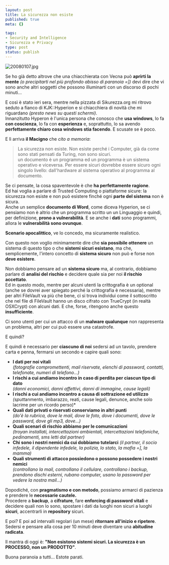 ```yaml
--- 
layout: post
title: La sicurezza non esiste
published: true
meta: {}

tags: 
- Security and Intelligence
- Sicurezza e Privacy
type: post
status: publish
---
```

<img src='http://www.lastknight.com/download/20080107.jpg' alt='20080107.jpg' />
  
Se ho già detto altrove che una chiacchierata con Vecna può **aprirti la mente** *(o precipitarti nel più profondo abisso di paranoia =])* devi dire che vi sono anche altri soggetti che possono illuminarti con un discorso di pochi minuti...  
    
E così è stato ieri sera, mentre nella pizzata di Sikurezza.org mi ritrovo seduto a fianco di KJK::Hyperion e si chiacchiera di novità che mi riguardano *(presto news su questi schermi)*.  
Innanzitutto Hyperon è l'unica persona che conosco che **usa windows**, lo fa **con coscienza**, lo fa con **esperienza** e, soprattutto, lo sa avendo **perfettamente chiaro cosa windows stia facendo**. E scusate se è poco.  
   
E lì arriva **il Macigno** che *cito a memoria*:  
  
> La sicurezza non esiste. Non esiste perché i Computer, già da come sono stati pensati da Turing, non sono sicuri.  
> un documento è un programma ed un programma è un sistema operativo e viceversa. Per essere sicuri dovrebbe essere sicuro ogni singolo livello: dall'hardware al sistema operativo al programma al documento.  
  
Se ci pensate, la cosa spaventevole è che **ha perfettamente ragione**.  
Ed hai voglia a parlare di Trusted Computing o piattaforme sicure: la sicurezza non esiste e non può esistere finché ogni **parte del sistema** non è sicura.  
Anche un semplice **documento di Word**, come diceva Hyperion, se ci pensiamo non è altrio che un programma scritto un un Linguaggio e quindi, per definizione, **prono a vulnerabilità**. E se anche i **dati** sono programmi, allora le **vulnerabilità sono ovunque**.  
  
**Scenario apocalittico**, ve lo concedo, ma sicuramente realistico.  
  
Con questo non voglio minimamente dire che **sia possibile ottenere** un sistema di questo tipo o che **sistemi sicuri esistano**, ma che, semplicemente, l'intero concetto di **sistema sicuro** non può e forse non **deve esistere**.  
  
Non dobbiamo pensare ad un **sistema sicuro** ma, al contrario, dobbiamo parlare di **analisi del rischio** e decidere quale sia per noi **il rischio accettato**.  
Ed in questo modo, mentre per alcuni utenti la crittografia è un optional (anche se dovrei aver spiegato perché la crittografia è necessaria), mentre per altri FileVault va più che bene, ci si trova individui come il sottoscritto che nel file di FileVault hanno un disco cifrato con TrueCrypt (in realtà OSXCrypt) con alcuni dati. E che, forse, ritengono anche questo **insufficiente**.  
  
Ci sono utenti per cui un attacco di un **malware qualunque** non rappresenta un problema, altri per cui può essere una catastrofe.  
  
E quindi?  
  
E quindi è necessario per **ciascuno di noi** sedersi ad un tavolo, prendere carta e penna, fermarsi un secondo e capire quali sono:  
  
* **I dati per noi vitali**  
  *(fotografie compromettenti, mail riservate, elenchi di password, contatti, telefonate, numeri di telefono...)*  
* **I rischi a cui andiamo incontro in caso di perdita per ciascun tipo di dato**  
  *(danni economici, danni affettivi, danni di immagine, cause legali)*
* **I rischi a cui andiamo incontro a causa di sottrazione ed utilizzo**  
  *(sputt*anmento, imbarazzo, reati, cause legali, denunce, anche solo lacrime per un ricordo perso)*
* **Quali dati privati o riservati conserviamo in altri punti**  
  *(do'è la rubrica, dove le mail, dove le foto, dove i documenti, dove le password, dove gli mp3, dove...)*
* **Quali scenari di rischio abbiamo per le comunicazioni**  
  *(troyan installati, intercettazioni ambientali, intercettazioni telefoniche, pedinamenti, sms letti dal partner)*
* **Chi sono i nostri **nemici** da cui dobbiamo tutelarci** 
  *(il partner, il socio infedele, il dipendente infedele, la polizia, lo stato, la mafia =], la mamma)*
* **Quali strumenti di attacco possiedono o possono possedere i nostri nemici**    
  *(controllano la mail, controllano il cellulare, controllano i backup, prendono dischi esterni, rubano computer, usano la password per vedere la nostra mail...)*
  
Dopodiché, con **pragmatismo e con metodo**, possiamo armarci di pazienza e prendere le **necessarie cautele.**  
Procedere a **backup**, a **cifrature**, fare **enforcing di password vitali** e decidere quali non lo sono, spostare i dati da luoghi non sicuri a luoghi **sicuri**, accentrarli in **repository** sicuri.  
  
E poi? E poi ad intervalli regolari (un mese) **ritornare all'inizio e ripetere**. Sedersi e pensare alla cosa per 10 minuti deve diventare una **abitudine radicata**.  
  
Il mantra di oggi è: **"Non esistono sistemi sicuri. La sicurezza è un PROCESSO, non un PRODOTTO"**.  
  
Buona paranoia a tutti... Estote parati. 
